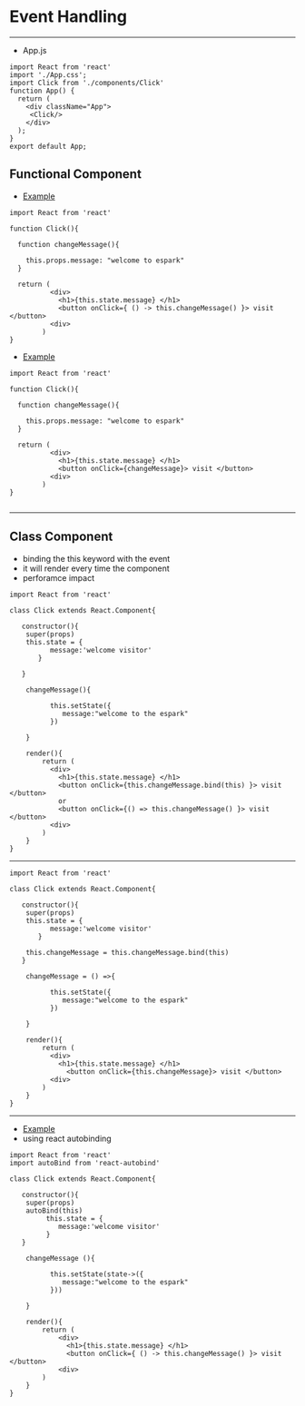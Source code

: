 # Event Handling 
--- 

* App.js 

```
import React from 'react'
import './App.css';
import Click from './components/Click'
function App() {
  return (
    <div className="App">
     <Click/>
    </div>
  );
}
export default App;
```

## Functional Component 
* [Example](https://github.com/adarshkumarsingh83/reactjs/tree/master/APPLICATIONS/reactjs-binding-event-handling)
```
import React from 'react'

function Click(){

  function changeMessage(){

    this.props.message: "welcome to espark"
  }

  return (
          <div>
            <h1>{this.state.message} </h1>
            <button onClick={ () -> this.changeMessage() }> visit </button>
          <div>
        )
}
```


* [Example](https://github.com/adarshkumarsingh83/reactjs/tree/master/APPLICATIONS/function-event-handler)

```
import React from 'react'

function Click(){

  function changeMessage(){

    this.props.message: "welcome to espark"
  }

  return (
          <div>
            <h1>{this.state.message} </h1>
            <button onClick={changeMessage}> visit </button>
          <div>
        )
}


```

--- 

## Class Component 
* binding the this keyword with the event 
* it will render every time the component 
* perforamce impact 
```
import React from 'react'

class Click extends React.Component{

   constructor(){
    super(props)
    this.state = {
          message:'welcome visitor'  
       }
       
   }

    changeMessage(){

          this.setState({
             message:"welcome to the espark"
          })

    }

    render(){
        return (
          <div>
            <h1>{this.state.message} </h1>
            <button onClick={this.changeMessage.bind(this) }> visit </button>
            or
            <button onClick={() => this.changeMessage() }> visit </button>
          <div>
        )
    }
}

```
---

```
import React from 'react'

class Click extends React.Component{

   constructor(){
    super(props)
    this.state = {
          message:'welcome visitor'  
       }
       
    this.changeMessage = this.changeMessage.bind(this)   
   }

    changeMessage = () =>{

          this.setState({
             message:"welcome to the espark"
          })

    }

    render(){
        return (
          <div>
            <h1>{this.state.message} </h1>
              <button onClick={this.changeMessage}> visit </button>
          <div>
        )
    }
}

```

---

* [Example](https://github.com/adarshkumarsingh83/reactjs/tree/master/APPLICATIONS/class-event-handler)
* using react autobinding 
```
import React from 'react'
import autoBind from 'react-autobind'

class Click extends React.Component{

   constructor(){
   	super(props)
    autoBind(this)
	   	 this.state = {
	        message:'welcome visitor'  
	   	 }
   }

    changeMessage (){

          this.setState(state->({
             message:"welcome to the espark"
          }))

    }

    render(){
        return (
        	<div>
        	  <h1>{this.state.message} </h1>
        	  <button onClick={ () -> this.changeMessage() }> visit </button>
        	<div>
        )
    }
}

```
